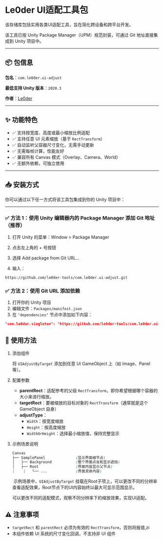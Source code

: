 # Le0der UI适配工具包

该存储库包括实用各类UI适配工具，旨在简化跨设备和跨平台开发。

该工具已按 Unity Package Manager（UPM）规范封装，可通过 Git 地址直接集成到 Unity 项目中。

---

## 📦 包信息
**包名**：`com.le0der.ui-adjust`

**最低支持 Unity 版本**：`2020.3` 

**作者**：[Le0der](https://github.com/le0der)

---

## ✨ 功能特色

- ✅ 支持按宽度、高度或最小缩放比例适配
- ✅ 支持任意 UI 元素缩放（基于 `RectTransform`）
- ✅ 自动监听父容器尺寸变化，无需手动更新
- ✅ 无需每帧计算，性能友好
- ✅ 兼容所有 Canvas 模式（Overlay、Camera、World）
- ✅ 无额外依赖，可独立使用

---

## 📥 安装方式

你可以通过以下任一方式将该工具包集成到你的 Unity 项目中：

---
### ✅ 方法 1：使用 Unity 编辑器内的 Package Manager 添加 Git 地址（推荐）

1. 打开 Unity 的菜单：Window > Package Manager

2. 点击左上角的 + 号按钮

3. 选择 Add package from Git URL...

4. 输入：
```arduino
https://github.com/le0der-tools/com.le0der.ui-adjust.git
```
### ✅ 方法 2：使用 Git URL 添加依赖

1. 打开你的 Unity 项目
2. 编辑文件：`Packages/manifest.json`
3. 在 `"dependencies"` 节点中添加如下内容：

```json
"com.le0der.singleton": "https://github.com/le0der-tools/com.le0der.ui-adjust.git"
```

## 🧩 使用方法
1. 添加组件

   将 `UIAdjustByTarget` 添加到任意 UI GameObject 上（如 Image、Panel 等）。

2. 配置参数

   - **parentRect**：适配参考的父级 `RectTransform`，即你希望根据哪个容器的大小来进行缩放。
   - **targetRect**：要被缩放的目标对象的 `RectTransform`（通常就是这个 GameObject 自身）
   - **adjustType**：
     - `Width`：按宽度缩放
     - `Height`：按高度缩放
     - `WidthOrHeight`：选择最小缩放值，保持完整显示

3. 示例场景说明

   ```scss
   Canvas
   ├── SamplePanel				(显示界面根节点)
   │   ├── Background   		(整个界面点击和显示遮挡)
   │   ├── Root 				(界面内容显示父节点)
   |	|	└──	...				(界面具体内容)
   ```

   ​	示例场景中，`UIAdjustByTarget` 挂载在Root子项上，可以更改不同的分辨率查看适配效果，Root节点下的UI内容始终以最大可显示范围显示。

   ​	可以更改不同的适配模式，观察不同分辨率下的缩放效果，实现UI适配。

## ⚠️ 注意事项

   - `targetRect` 和 `parentRect` 必须为有效的 `RectTransform`，否则将报错,zi
   - 本组件依赖 UI 系统的尺寸变化回调，不支持非 UI 组件

